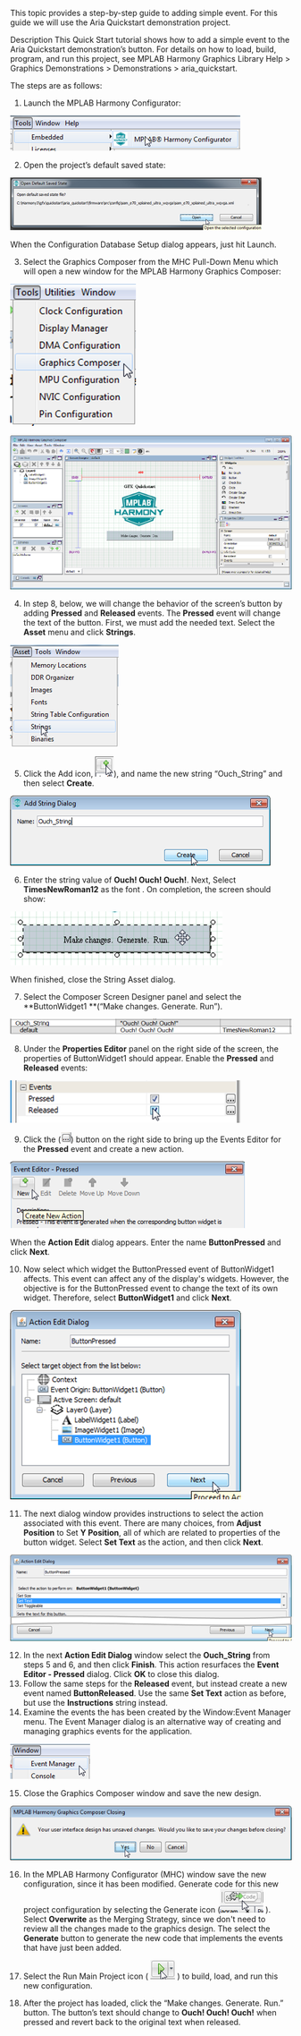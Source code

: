 
This topic provides a step-by-step guide to adding simple event. For this guide we will use the Aria Quickstart demonstration project.

Description
This Quick Start tutorial shows how to add a simple event to the Aria Quickstart demonstration’s button. For details on how to load, build, program, and run this project, see MPLAB Harmony Graphics Library Help > Graphics Demonstrations > Demonstrations > aria_quickstart.

The steps are as follows:
1. Launch the MPLAB Harmony Configurator:

![Microchip Technology](images/QSG%20ARIA%20Launch%20MHC.png)

2. Open the project’s default saved state:

![Microchip Technology](images/QSG%20Aria%20Quickstart%20Open%20Default%20Saved%20State.png)

When the Configuration Database Setup dialog appears, just hit Launch.

3. Select the Graphics Composer from the MHC Pull-Down Menu which will open a
new window for the MPLAB Harmony Graphics Composer:

![Microchip Technology](images/QSG%20Launch%20Graphics%20Composer.png)

![Microchip Technology](images/QSG%20QuickStart%20Graphics%20Composer.png)

4. In step 8, below, we will change the behavior of the screen’s button by adding **Pressed** and **Released** events.
The **Pressed** event will change the text of the button. First, we must add the needed text. Select the **Asset** menu and click **Strings**.

![Microchip Technology](images/QSG%20Asset%20Strings.png)

5. Click the Add icon, ![Microchip Technology](images/QSG%20String%20Assets%20Add%20New%20String%20Icon.png)), and name the new string “Ouch_String” and then select **Create**.

![Microchip Technology](images/QSG%20Add%20Ouch_String.png)

6. Enter the string value of **Ouch! Ouch! Ouch!**. Next, Select **TimesNewRoman12** as the font . On completion, the screen should show:

![Microchip Technology](images/QSG%20Select%20ButtonWidget1.png)

When finished, close the String Asset dialog.

7. Select the Composer Screen Designer panel and select the **ButtonWidget1 **(“Make changes. Generate. Run”).

![Microchip Technology](images/QSG%20ARIA%20String%20Output.png)

8. Under the **Properties Editor** panel on the right side of the screen, the properties of ButtonWidget1 should appear. Enable the **Pressed** and **Released** events:

![Microchip Technology](images/QSG%20ARIA%20ButtonWidget1%20Properties.png)

9. Click the (![Microchip Technology](images/QSG%20ARIA%20Triple%20Dot%20Button.png)) button on the right side to bring up the Events Editor for the **Pressed** event and create a new action.

![Microchip Technology](images/QSG%20Step%2010%20Create%20New%20Action.png)

When the **Action Edit** dialog appears. Enter the name **ButtonPressed** and click **Next**.

10. Now select which widget the ButtonPressed event of ButtonWidget1 affects. This event can affect any of the display's widgets. However, the objective is for the ButtonPressed event to change the text of its own widget. Therefore, select **ButtonWidget1** and click **Next**.

![Microchip Technology](images/QSG%20Add%20an%20Event%20Step%2011.png)

11. The next dialog window provides instructions to select the action associated with this event. There are many choices, from **Adjust Position** to Set **Y Position**, all of which are related to properties of the button widget. Select **Set Text** as the action, and then click **Next**.


![Microchip Technology](images/QSG%20Add%20Events%20Step%2012.png)

12. In the next **Action Edit Dialog** window select the **Ouch_String** from steps 5 and 6, and then click **Finish**. This action resurfaces the **Event Editor - Pressed** dialog. Click **OK** to close this dialog.
13. Follow the same steps for the **Released** event, but instead create a new event named **ButtonReleased**. Use the same **Set Text** action as before, but use the **Instructions** string instead.
14. Examine the events the has been created by the Window:Event Manager menu. The Event Manager dialog is an alternative way of creating and managing graphics events for the application.

![Microchip Technology](images/QSG%20ARIA%20Event%20Manager%20Dialog.png)

15. Close the Graphics Composer window and save the new design.


![Microchip Technology](images/QSG%20Add%20Event%20Step%2015.png)

16. In the MPLAB Harmony Configurator (MHC) window save the new configuration, since it has been modified. Generate code for this new project configuration by selecting the Generate icon (![Microchip Technology](images/QSG%20ARIA%20Generate%20Code%20Icon.png)  ). Select **Overwrite** as the Merging Strategy, since we don't need to review all the changes made to the graphics design. The select the **Generate** button to generate the new code that implements the events that have just been added.

17. Select the Run Main Project icon ( ![Microchip Technology](images/QSG%20ARIA%20Run%20Main%20Project%20Icon.png) ) to build, load, and run this new configuration.

18. After the project has loaded, click the “Make changes. Generate. Run.” button. The button’s text should change to **Ouch! Ouch! Ouch!** when pressed and revert back to the original text when released.
